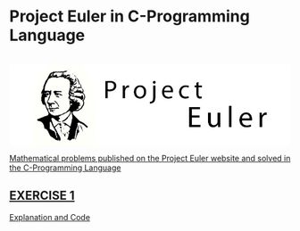 # Project Euler in C-Programming Language


<div style="display: inline_block"><br>
    <a href="https://projecteuler.net/" target="_blank"><img align="center" alt="Project_Euler" src="https://github.com/aggranadoss/project_euler/blob/main/image/project.png">
</div>

Mathematical problems published on the Project Euler website and solved in the C-Programming Language

## EXERCISE 1

[Explanation and Code](https://github.com/aggranadoss/project_euler/tree/main/exercises/1)